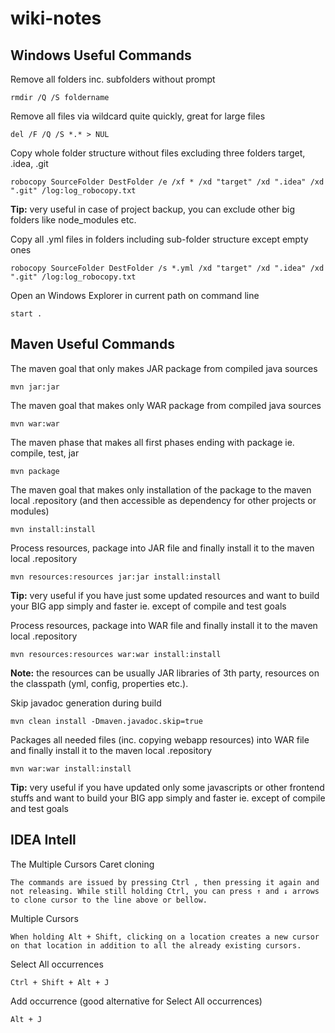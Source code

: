 # wiki-notes

Windows Useful Commands
---- 
Remove all folders inc. subfolders without prompt
```
rmdir /Q /S foldername
```
Remove all files via wildcard quite quickly, great for large files
```
del /F /Q /S *.* > NUL
```
Copy whole folder structure without files excluding three folders target, .idea, .git
```
robocopy SourceFolder DestFolder /e /xf * /xd "target" /xd ".idea" /xd ".git" /log:log_robocopy.txt
```
**Tip:** 
very useful in case of project backup, you can exclude other big folders like node_modules etc.

Copy all .yml files in folders including sub-folder structure except empty ones
```
robocopy SourceFolder DestFolder /s *.yml /xd "target" /xd ".idea" /xd ".git" /log:log_robocopy.txt
```

Open an Windows Explorer in current path on command line
```
start .
```

Maven Useful Commands
---- 
The maven goal that only makes JAR package from compiled java sources
```
mvn jar:jar
```
The maven goal that makes only WAR package from compiled java sources
```
mvn war:war
```
The maven phase that makes all first phases ending with package ie. compile, test, jar
```
mvn package
```
The maven goal that makes only installation of the package to the maven local .repository (and then accessible as dependency for other projects or modules)
```
mvn install:install
```
Process resources, package into JAR file and finally install it to the maven local .repository
```
mvn resources:resources jar:jar install:install
```
**Tip:** 
very useful if you have just some updated resources and want to build your BIG app simply and faster ie. except of compile and test goals

Process resources, package into WAR file and finally install it to the maven local .repository
```
mvn resources:resources war:war install:install
```
**Note:** 
the resources can be usually JAR libraries of 3th party, resources on the classpath (yml, config, properties etc.). 

Skip javadoc generation during build
```
mvn clean install -Dmaven.javadoc.skip=true
```

Packages all needed files (inc. copying webapp resources) into WAR file and finally install it to the maven local .repository
```
mvn war:war install:install
```
**Tip:**
very useful if you have updated only some javascripts or other frontend stuffs and want to build your BIG app simply and faster ie. except of compile and test goals

IDEA Intell
---- 
The Multiple Cursors
Caret cloning 
```
The commands are issued by pressing Ctrl , then pressing it again and not releasing. While still holding Ctrl, you can press ↑ and ↓ arrows to clone cursor to the line above or bellow.
```

Multiple Cursors
```
When holding Alt + Shift, clicking on a location creates a new cursor on that location in addition to all the already existing cursors.
```

Select All occurrences
```
Ctrl + Shift + Alt + J
```
Add occurrence (good alternative for Select All occurrences)
```
Alt + J
```
